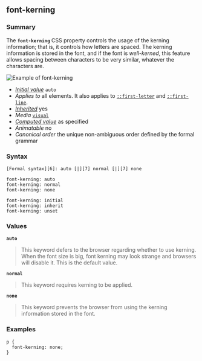 ## font-kerning

### Summary

The **`font-kerning`** CSS property controls the usage of the kerning information; that is, it controls how letters are spaced. The kerning information is stored in the font, and if the font is _well-kerned_, this feature allows spacing between characters to be very similar, whatever the characters are.

![Example of font-kerning](https://mdn.mozillademos.org/files/8455/font-kerning.png)

* _[Initial value][0]_ `auto` 
* _Applies to_ all elements. It also applies to [`::first-letter`][1] and [`::first-line`][2]. 
* _[Inherited][3]_ yes 
* _Media_ [`visual`][4] 
* _[Computed value][5]_ as specified 
* _Animatable_ no 
* _Canonical order_ the unique non-ambiguous order defined by the formal grammar

### Syntax

    [Formal syntax][6]: auto [|][7] normal [|][7] none

    font-kerning: auto
    font-kerning: normal
    font-kerning: none
    
    font-kerning: initial
    font-kerning: inherit
    font-kerning: unset
    

### Values

**`auto`**

> This keyword defers to the browser regarding whether to use kerning. When the font size is big, font kerning may look strange and browsers will disable it. This is the default value.

**`normal`**

> This keyword requires kerning to be applied.

**`none`**

> This keyword prevents the browser from using the kerning information stored in the font.

### Examples

    p {
      font-kerning: none;
    }



[0]: https://developer.mozilla.org/en/docs/CSS/initial_value
[1]: https://developer.mozilla.org/en/docs/Web/CSS/::first-letter "The ::first-letter CSS pseudo-element selects the first letter of the first line of a block, if it is not preceded by any other content (such as images or inline tables) on its line."
[2]: https://developer.mozilla.org/en/docs/Web/CSS/::first-line "The ::first-line CSS pseudo-element applies styles only to the first line of an element. The amount of the text on the first line depends of numerous factors, like the width of the elements or of the document, but also of the font size of the text. As all pseudo-elements, the selectors containing ::first-line does not match any real HTML element."
[3]: https://developer.mozilla.org/en/docs/CSS/inheritance
[4]: https://developer.mozilla.org/en/docs/CSS/@media#Media_groups
[5]: https://developer.mozilla.org/en/docs/CSS/computed_value
[6]: https://developer.mozilla.org/en/docs/CSS/Value_definition_syntax "CSS/Value_definition_syntax"
[7]: https://developer.mozilla.org/en/docs/CSS/Value_definition_syntax#Single_bar "Single bar: the two entities are optional, but exactly one must be present."